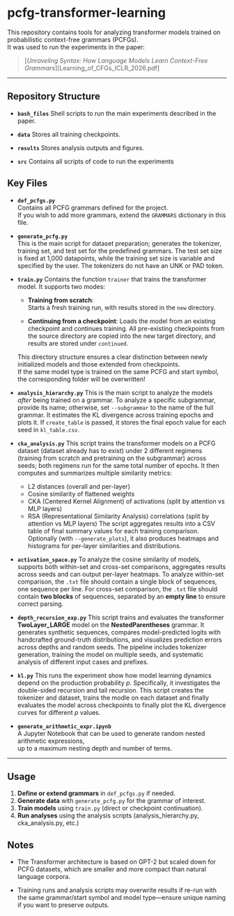 # pcfg-transformer-learning

This repository contains tools for analyzing transformer models trained on probabilistic context-free grammars (PCFGs).  
It was used to run the experiments in the paper:

> [*Unraveling Syntax: How Language Models Learn Context-Free Grammars*][Learning_of_CFGs_ICLR_2026.pdf]

---

## Repository Structure
- **`bash_files`**
  Shell scripts to run the main experiments described in the paper.

- **`data`**
  Stores all training checkpoints.

- **`results`**
Stores analysis outputs and figures.

- **`src`**
  Contains all scripts of code to run the experiments


## Key Files

- **`def_pcfgs.py`**  
  Contains all PCFG grammars defined for the project.  
  If you wish to add more grammars, extend the `GRAMMARS` dictionary in this file.

- **`generate_pcfg.py`**  
  This is the main script for dataset preparation; generates the tokenizer, training set, and test set for the predefined grammars. The test set size is fixed at 1,000 datapoints, while the training set size is variable and specified by the user. The tokenizers do not have an UNK or PAD token.

- **`train.py`**
    Contains the function `trainer` that trains the transformer model. 
    It supports two modes:

    - **Training from scratch**:  
        Starts a fresh training run, with results stored in the `new` directory.

    - **Continuing from a checkpoint**: Loads the model from an existing checkpoint and continues training. All pre-existing checkpoints from the source directory are copied into the new target directory, and results are stored under `continued`.
  
    This directory structure ensures a clear distinction between newly initialized models and those extended from checkpoints.  
    If the same model type is trained on the same PCFG and start symbol, the corresponding folder will be overwritten!

- **`analysis_hierarchy.py`** 
  This is the main script to analyze the models *after* being trained on a grammar. 
  To analyze a specific subgrammar, provide its name; otherwise, set `--subgrammar` to the name of the full grammar. It estimates the KL divergence across training epochs and plots it.
  If `create_table` is passed, it stores the final epoch value for each seed in `kl_table.csv`.  

- **`cka_analysis.py`**
  This script trains the transformer models on a PCFG dataset (dataset already has to exist) under 2 different regimens (training from scratch and pretraining on the subgrammar) across seeds; both regimens run for the same total number of epochs. It then computes and summarizes multiple similarity metrics:
  - L2 distances (overall and per-layer)
  - Cosine similarity of flattened weights
  - CKA (Centered Kernel Alignment) of activations (split by attention vs MLP layers)
  - RSA (Representational Similarity Analysis) correlations (split by attention vs MLP layers)
  The script aggregates results into a CSV table of final summary values for each training comparison. Optionally (with `--generate_plots`), it also produces heatmaps and histograms for per-layer similarities and distributions.

- **`activation_space.py`**
    To analyze the cosine similarity of models, supports both within-set and cross-set comparisons, aggregates results across seeds and can output per-layer heatmaps. 
    To analyze within-set comparison, the `.txt` file should contain a single block of sequences, one sequence per line. For cross-set comparison, the `.txt` file should contain **two blocks** of sequences, separated by an **empty line** to ensure correct parsing.

- **`depth_recursion_exp.py`**
    This script trains and evaluates the transformer **TwoLayer_LARGE** model on the **NestedParentheses** grammar. It generates synthetic sequences, compares model-predicted logits with handcrafted ground-truth distributions, and visualizes prediction errors across depths and random seeds. The pipeline includes tokenizer generation, training the model on multiple seeds, and systematic analysis of different input cases and prefixes.

- **`kl.py`**
  This runs the experiment show how model learning dynamics depend on the production probability *p*. Specifically, it investigates the double-sided recursion and tail recursion. 
  This script creates the tokenizer and dataset, trains the modle on each dataset and finally evaluates the model across checkpoints to finally plot the KL divergence curves for different *p* values.

- **`generate_arithmetic_expr.ipynb`**  
  A Jupyter Notebook that can be used to generate random nested arithmetic expressions,  
  up to a maximum nesting depth and number of terms.


---

## Usage

1. **Define or extend grammars** in `def_pcfgs.py` if needed.
2. **Generate data** with `generate_pcfg.py` for the grammar of interest.
3. **Train models** using `train.py` (direct or checkpoint continuation).
4. **Run analyses** using the analysis scripts (analysis_hierarchy.py, cka_analysis.py, etc.)


## Notes
- The Transformer architecture is based on GPT-2 but scaled down for PCFG datasets, which are smaller and more compact than natural language corpora.

- Training runs and analysis scripts may overwrite results if re-run with the same grammar/start symbol and model type—ensure unique naming if you want to preserve outputs.
